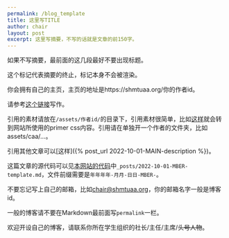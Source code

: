 ```yaml
---
permalink: /blog_template
title: 这里写TITLE
author: chair
layout: post
excerpt: 这里写摘要，不写的话就是文章的前150字。
---
```


如果不写摘要，最前面的这几段最好不要出现标题。

<!-- more -->

这个标记代表摘要的终止，标记本身不会被渲染。

你会拥有自己的主页，主页的地址是https://shmtuaa.org/你的作者id。

请参考[这个链接](https://help.github.com/articles/basic-writing-and-formatting-syntax)写作。

引用的素材请放在`/assets/作者id/`的目录下，引用素材很简单，比如[这样](/assets/primer.css)就会转到网站所使用的primer css内容。引用请在单独开一个作者的文件夹，比如assets/caa/...。

引用其他文章可以[这样]({% post_url 2022-10-01-MAIN-description %})。

这篇文章的源代码可以见[本网站的代码](https://github.com/shmtuaa/shmtuaa.org)中`_posts/2022-10-01-MBER-template.md`，文件前缀需要是`年年年年-月月-日日-MBER-`。

不要忘记写上自己的邮箱，比如[chair@shmtuaa.org](mailto:chair@shmtuaa.org)，你的邮箱名字一般是博客id。

一般的博客请不要在Markdown最前面写`permalink`一栏。


欢迎开设自己的博客，请联系你所在学生组织的社长/主任/主席/~~头号人物~~。
